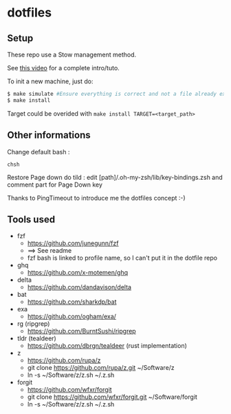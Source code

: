 dotfiles
========

## Setup

These repo use a Stow management method.

See [this video](https://www.youtube.com/watch?v=CFzEuBGPPPg) for a complete intro/tuto.

To init a new machine, just do:

```sh
$ make simulate #Ensure everything is correct and not a file already exist
$ make install
```

Target could be overided with `make install TARGET=<target_path>`

## Other informations

Change default bash :

    chsh

Restore Page down do tild :
edit [path]/.oh-my-zsh/lib/key-bindings.zsh and comment part for Page Down key

Thanks to PingTimeout to introduce me the dotfiles concept :-)

## Tools used

* fzf
    * https://github.com/junegunn/fzf
    * ==> See readme
    * fzf bash is linked to profile name, so I can't put it in the dotfile repo
* ghq
    * https://github.com/x-motemen/ghq
* delta
    * https://github.com/dandavison/delta
* bat
    * https://github.com/sharkdp/bat
* exa
    * https://github.com/ogham/exa/
* rg (ripgrep)
    * https://github.com/BurntSushi/ripgrep
* tldr (tealdeer)
    * https://github.com/dbrgn/tealdeer (rust implementation)
* z
    * https://github.com/rupa/z
    * git clone https://github.com/rupa/z.git ~/Software/z
    * ln -s ~/Software/z/z.sh ~/.z.sh
* forgit
    * https://github.com/wfxr/forgit
    * git clone https://github.com/wfxr/forgit.git ~/Software/forgit
    * ln -s ~/Software/z/z.sh ~/.z.sh
